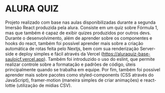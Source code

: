 # ALURA QUIZ

Projeto realizado com base nas aulas disponibilizadas durante a segunda Imersão React produzida pela alura. Consiste em um quiz sobre Fórmula 1, mas que também é capaz de exibir quizes produzidos por outros devs.
Durante o desenvolvimento, além de aprender sobre os componentes e hooks do react, também foi possível aprender mais sobre a criação automática de rotas feita pelo Nextjs, bem com sua renderização Server-side e deploy simples e fácil através da Vercel (https://aluraquiz-base-saulojcf.vercel.app).
Também foi introduzido o uso do eslint, que permite realizar controle sobre a formatação e padrões de código, úteis principalmente quando se trabalha em equipe.
Por fim, também foi possível aprender mais sobre pacotes como styled-components (CSS através do JavaScript), framer-motion (maneira simples de criar animações)  e react-lottie (utilização de mídias CSV).
